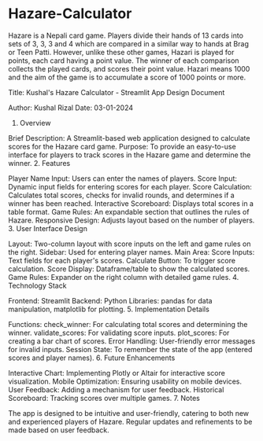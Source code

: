 # Hazare-Calculator
Hazare is a Nepali card game. Players divide their hands of 13 cards into sets of 3, 3, 3 and 4 which are compared in a similar way to hands at Brag or Teen Patti. However, unlike these other games, Hazari is played for points, each card having a point value. The winner of each comparison collects the played cards, and scores their point value. Hazari means 1000 and the aim of the game is to accumulate a score of 1000 points or more. 

Title: Kushal's Hazare Calculator - Streamlit App Design Document

Author: Kushal Rizal
Date: 03-01-2024

1. Overview

Brief Description: A Streamlit-based web application designed to calculate scores for the Hazare card game.
Purpose: To provide an easy-to-use interface for players to track scores in the Hazare game and determine the winner.
2. Features

Player Name Input: Users can enter the names of players.
Score Input: Dynamic input fields for entering scores for each player.
Score Calculation: Calculates total scores, checks for invalid rounds, and determines if a winner has been reached.
Interactive Scoreboard: Displays total scores in a table format.
Game Rules: An expandable section that outlines the rules of Hazare.
Responsive Design: Adjusts layout based on the number of players.
3. User Interface Design

Layout: Two-column layout with score inputs on the left and game rules on the right.
Sidebar: Used for entering player names.
Main Area:
Score Inputs: Text fields for each player's scores.
Calculate Button: To trigger score calculation.
Score Display: Dataframe/table to show the calculated scores.
Game Rules: Expander on the right column with detailed game rules.
4. Technology Stack

Frontend: Streamlit
Backend: Python
Libraries: pandas for data manipulation, matplotlib for plotting.
5. Implementation Details

Functions:
check_winner: For calculating total scores and determining the winner.
validate_scores: For validating score inputs.
plot_scores: For creating a bar chart of scores.
Error Handling: User-friendly error messages for invalid inputs.
Session State: To remember the state of the app (entered scores and player names).
6. Future Enhancements

Interactive Chart: Implementing Plotly or Altair for interactive score visualization.
Mobile Optimization: Ensuring usability on mobile devices.
User Feedback: Adding a mechanism for user feedback.
Historical Scoreboard: Tracking scores over multiple games.
7. Notes

The app is designed to be intuitive and user-friendly, catering to both new and experienced players of Hazare.
Regular updates and refinements to be made based on user feedback.

